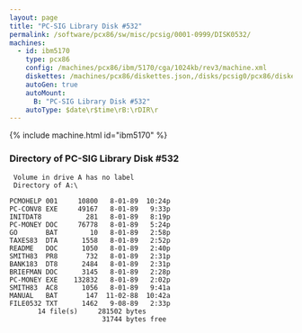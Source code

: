 ```yaml
---
layout: page
title: "PC-SIG Library Disk #532"
permalink: /software/pcx86/sw/misc/pcsig/0001-0999/DISK0532/
machines:
  - id: ibm5170
    type: pcx86
    config: /machines/pcx86/ibm/5170/cga/1024kb/rev3/machine.xml
    diskettes: /machines/pcx86/diskettes.json,/disks/pcsig0/pcx86/diskettes.json
    autoGen: true
    autoMount:
      B: "PC-SIG Library Disk #532"
    autoType: $date\r$time\rB:\rDIR\r
---
```


{% include machine.html id="ibm5170" %}

### Directory of PC-SIG Library Disk #532

     Volume in drive A has no label
     Directory of A:\

    PCMOHELP 001     10800   8-01-89  10:24p
    PC-CONV8 EXE     49167   8-01-89   9:33p
    INITDAT8           281   8-01-89   8:19p
    PC-MONEY DOC     76778   8-01-89   5:24p
    GO       BAT        10   8-01-89   2:58p
    TAXES83  DTA      1558   8-01-89   2:52p
    README   DOC      1050   8-01-89   2:40p
    SMITH83  PR8       732   8-01-89   2:31p
    BANK183  DT8      2484   8-01-89   2:31p
    BRIEFMAN DOC      3145   8-01-89   2:28p
    PC-MONEY EXE    132832   8-01-89   2:02p
    SMITH83  AC8      1056   8-01-89   9:41a
    MANUAL   BAT       147  11-02-88  10:42a
    FILE0532 TXT      1462   9-08-89   2:33p
           14 file(s)     281502 bytes
                           31744 bytes free
